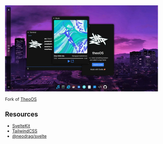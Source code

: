 ![screenshot](screenshot.webp)

Fork of [TheoOS](https://github.com/TheoIsDumb/TheoOS)

## Resources

- [SvelteKit](https://kit.svelte.dev)
- [TailwindCSS](https://tailwindcss.com)
- [@neodrag/svelte](https://www.neodrag.dev/docs/svelte)